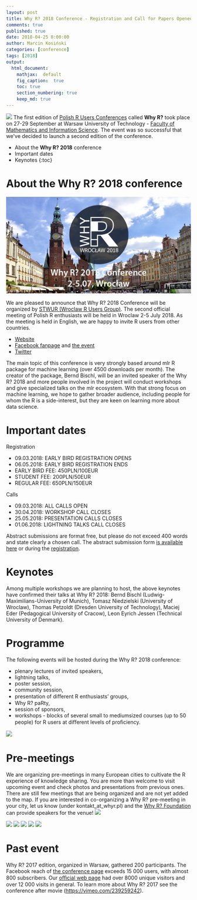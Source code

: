 ```yaml
---
layout: post
title: Why R? 2018 Conference - Registration and Call for Papers Opened
comments: true
published: true
date: 2018-04-25 8:00:00
author: Marcin Kosiński
categories: [conference]
tags: [2018]
output:
  html_document:
    mathjax:  default
    fig_caption:  true
    toc: true
    section_numbering: true
    keep_md: true
---
```


<img src="https://whyr2018.github.io/WhyR2018/img/bg/europe2_mapa_kwiecien_light.jpg" class="fit image"> The first edition of [Polish R Users Conferences](http://whyr.pl/) called **Why R?** took place on 27-29 September
at Warsaw University of Technology - [Faculty of Mathematics and Information Science](http://www.mini.pw.edu.pl/tikiwiki/tiki-index.php?page=studies_en). The event was so successful that we've decided to launch a second edition of the conference.

* About the **Why R? 2018** conference
* Important dates
* Keynotes
{:toc}

# About the **Why R? 2018** conference

<img src="/images/fulls/whyr2018/back.jpeg" class="fit image">

We are pleased to announce that Why R? 2018 Conference will be organized by [STWUR (Wroclaw R Users Group)](https://www.meetup.com/Wroclaw-R-Users-Group/). The second official meeting of Polish R enthusiasts will be held in Wroclaw 2-5 July 2018. As the meeting is held in English, we are happy to invite R users from other countries. 

- [Website](http://whyr2018.pl/)
- [Facebook fanpage](https://www.facebook.com/whyRconf/) and [the event](https://www.facebook.com/events/175507496428897/)
- [Twitter](https://twitter.com/whyRconf)

The main topic of this conference is very strongly based around mlr R package for machine learning (over 4500 downloads per month). The creator of the package, Bernd Bischl, will be an invited speaker of the Why R? 2018 and more people involved in the project will conduct workshops and give specialized talks on the mlr ecosystem. With that strong focus on machine learning, we hope to gather broader audience, including people for whom the R is a side-interest, but they are keen on learning more about data science.

# Important dates

Registration
- 09.03.2018: EARLY BIRD REGISTRATION OPENS
- 06.05.2018: EARLY BIRD REGISTRATION ENDS
- EARLY BIRD FEE: 450PLN/100EUR
- STUDENT FEE: 200PLN/50EUR
- REGULAR FEE: 650PLN/150EUR

Calls
- 09.03.2018: ALL CALLS OPEN
- 30.04.2018: WORKSHOP CALL CLOSES
- 25.05.2018: PRESENTATION CALLS CLOSES
- 01.06.2018: LIGHTNING TALKS CALL CLOSES

Abstract submissions are format free, but please do not exceed 400 words and state clearly a chosen call. The abstract submission form [is available here](https://docs.google.com/forms/d/e/1FAIpQLScuvHZO8MRHRWd9h6dZWoGQBwMsQ9Ef5KBTOLlJT9nMUgHaog/viewform) or during the [registration](https://whyr2018.evenea.pl/?lang=en).

# Keynotes

Among multiple workshops we are planning to host, the above keynotes have confirmed their talks at Why R? 2018: Bernd Bischl (Ludwig-Maximilians-University of Munich), Tomasz Niedzielski (University of Wroclaw), Thomas Petzoldt (Dresden University of Technology), Maciej Eder (Pedagogical University of Cracow), Leon Eyrich Jessen (Technical University of Denmark).

# Programme

The following events will be hosted during the Why R? 2018 conference: 
- plenary lectures of invited speakers, 
- lightning talks, 
- poster session, 
- community session, 
- presentation of diﬀerent R enthusiasts’ groups, 
- Why R? paRty, 
- session of sponsors, 
- workshops - blocks of several small to mediumsized courses (up to 50 people) for R users at diﬀerent levels of proﬁciency.

<img src="/foundation//images/fulls/whyr2018/programme.JPG" class="fit image">

# Pre-meetings

We are organizing pre-meetings in many European cities to cultivate the R experience of knowledge sharing. You are more than welcome to visit upcoming event and check photos and presentations from previous ones. There are still few meetings that are being organized and are not yet added to the map. If you are interested in co-organizing a Why R? pre-meeting in your city, let us know (under kontakt_at_whyr.pl) and the [Why R? Foundation](http://whyr.pl/foundation/#blog) can provide speakers for the venue!
<img src="https://whyr2018.github.io/WhyR2018/img/bg/europe2_mapa_kwiecien_light.jpg" class="fit image">


<img src="/foundation/images/fulls/whyr2018/pre/1.jpeg" class="left image">
<img src="/foundation/images/fulls/whyr2018/pre/2.jpeg" class="right image">
<img src="/foundation/images/fulls/whyr2018/pre/3.jpeg" class="left image">
<img src="/foundation//images/fulls/whyr2018/pre/4.jpeg" class="right image">
<img src="/foundation//images/fulls/whyr2018/pre/5.jpeg" class="fit image">

# Past event

Why R? 2017 edition, organized in Warsaw, gathered 200 participants. The Facebook reach of [the conference page](https://www.facebook.com/whyRconf/) exceeds 15 000 users, with almost 800 subscribers. Our [oﬃcial web page](http://whyr.pl) had over 8000 unique visitors and over 12 000 visits in general. To learn more about Why R? 2017 see the conference after movie (https://vimeo.com/239259242).
